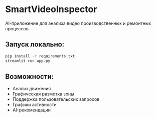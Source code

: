 # SmartVideoInspector

AI-приложение для анализа видео производственных и ремонтных процессов.

## Запуск локально:

```bash
pip install -r requirements.txt
streamlit run app.py
```

## Возможности:
- Анализ движения
- Графическая разметка зоны
- Поддержка пользовательских запросов
- Графики активности
- AI-рекомендации

